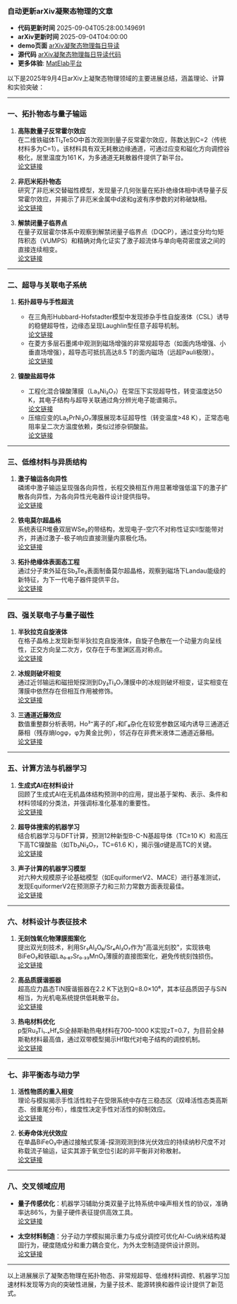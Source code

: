 ### 自动更新arXiv凝聚态物理的文章
  - **代码更新时间** 2025-09-04T05:28:00.149691
  - **arXiv更新时间** 2025-09-04T04:00:00
  - **demo页面** [arXiv凝聚态物理每日导读](https://iopwsy.github.io/arXiv_cond-mat/)
  - **源代码** [arXiv凝聚态物理每日导读代码](https://github.com/iopwsy/arXiv_cond-mat/)
  - **更多体验**: [MatElab平台](https://in.iphy.ac.cn/eln/#/recday)

以下是2025年9月4日arXiv上凝聚态物理领域的主要进展总结，涵盖理论、计算和实验突破：

---

### **一、拓扑物态与量子输运**
1. **高陈数量子反常霍尔效应**  
   在二维铁磁体Ti₂TeSO中首次观测到量子反常霍尔效应，陈数达到C=2（传统材料多为C=1）。该材料具有双无耗散边缘通道，可通过应变和磁化方向调控谷极化，居里温度为161 K，为多通道无耗散器件提供了新平台。  
   [论文链接](https://arxiv.org/abs/2509.02654)

2. **非厄米拓扑物态**  
   研究了非厄米交替磁性模型，发现量子几何张量在拓扑绝缘体相中诱导量子反常霍尔效应，并揭示了非厄米金属中d波和g波有序参数的对称破缺相。  
   [论文链接](https://arxiv.org/abs/2509.03320)

3. **解禁闭量子临界点**  
   在量子双层霍尔体系中观察到解禁闭量子临界点（DQCP），通过变分均匀矩阵积态（VUMPS）和精确对角化证实了激子超流体与单向电荷密度波之间的直接连续相变。  
   [论文链接](https://arxiv.org/abs/2509.03079)

---

### **二、超导与关联电子系统**
1. **拓扑超导与手性超流**  
   - 在三角形Hubbard-Hofstadter模型中发现掺杂手性自旋液体（CSL）诱导的稳健超导性，边缘态呈现Laughlin型任意子超导机制。  
   [论文链接](https://arxiv.org/abs/2509.02675)
   - 在菱方多层石墨烯中观测到磁场增强的非常规超导态（如面内场增强、小垂直场增强），超导态可抵抗高达8.5 T的面内磁场（远超Pauli极限）。  
   [论文链接](https://arxiv.org/abs/2509.03295)

2. **镍酸盐超导体**  
   - 工程化混合镍酸薄膜（La₃Ni₂O₇）在常压下实现超导性，转变温度达50 K，其电子结构与超导关联通过角分辨光电子能谱揭示。  
   [论文链接](https://arxiv.org/abs/2509.03502)
   - 压缩应变的La₂PrNi₂O₇薄膜展现本征超导性（转变温度>48 K），正常态电阻率呈二次方温度依赖，类似过掺杂铜酸盐。  
   [论文链接](https://arxiv.org/abs/2501.08022)

---

### **三、低维材料与异质结构**
1. **激子输运各向异性**  
   磷烯中激子输运呈现强各向异性，长程交换相互作用显著增强低温下的激子扩散各向异性，为各向异性光电器件设计提供指导。  
   [论文链接](https://arxiv.org/abs/2509.02682)

2. **铁电莫尔超晶格**  
   系统表征R堆叠双层WSe₂的带结构，发现电子-空穴不对称性证实II型能带对齐，并通过激子-极子响应直接测量内禀极化场。  
   [论文链接](https://arxiv.org/abs/2509.02886)

3. **拓扑绝缘体表面态工程**  
   通过分子束外延在Sb₂Te₃表面制备莫尔超晶格，观察到磁场下Landau能级的新特征，为下一代电子器件提供平台。  
   [论文链接](https://arxiv.org/abs/2509.03322)

---

### **四、强关联电子与量子磁性**
1. **半狄拉克自旋液体**  
   在格子晶格上发现新型半狄拉克自旋液体，自旋子色散在一个动量方向呈线性，正交方向呈二次方，仅存在于布里渊区高对称点。  
   [论文链接](https://arxiv.org/abs/2509.02663)

2. **冰规则破坏相变**  
   通过近邻输运和磁扭矩探测到Dy₂Ti₂O₇薄膜中的冰规则破坏相变，证实相变在薄膜中依然存在但相互作用被修饰。  
   [论文链接](https://arxiv.org/abs/2509.03082)

3. **三通道近藤效应**  
   数值重整群分析表明，Ho³⁺离子的Γ₇和Γ₈杂化在较宽参数区域内诱导三通道近藤相（残存熵logφ，φ为黄金比例），邻近存在非费米液体二通道近藤相。  
   [论文链接](https://arxiv.org/abs/2509.02976)

---

### **五、计算方法与机器学习**
1. **生成式AI在材料设计**  
   回顾了生成式AI在无机晶体结构预测中的应用，提出基于架构、表示、条件和材料领域的分类法，并强调标准化基准的重要性。  
   [论文链接](https://arxiv.org/abs/2509.02723)

2. **超导体搜索的机器学习**  
   结合机器学习与DFT计算，预测12种新型B-C-N基超导体（TC≥10 K）和高压下高TC镍酸盐（如Tb₃Ni₂O₇，TC=61.6 K），揭示强σ键是高TC的关键。  
   [论文链接](https://arxiv.org/abs/2509.03081)

3. **声子计算的机器学习模型**  
   对六种大规模原子论基础模型（如EquiformerV2、MACE）进行基准测试，发现EquiformerV2在预测原子力和三阶力常数方面表现最佳。  
   [论文链接](https://arxiv.org/abs/2509.03401)

---

### **六、材料设计与表征技术**
1. **无刻蚀氧化物薄膜图案化**  
   提出双光刻技术，利用Sr₃Al₂O₆/Sr₄Al₂O₇作为"高温光刻胶"，实现铁电BiFeO₃和铁磁La₀.₆₇Sr₀.₃₃MnO₃薄膜的直接图案化，避免传统刻蚀损伤。  
   [论文链接](https://arxiv.org/abs/2509.02618)

2. **高品质膜谐振器**  
   超高应力晶态TiN膜谐振器在2.2 K下达到Q=8.0×10⁶，其本征品质因子与SiN相当，为光机电系统提供低耗散平台。  
   [论文链接](https://arxiv.org/abs/2509.02987)

3. **热电材料优化**  
   p型Ru₂Ti₁₋ₓHfₓSi全赫斯勒热电材料在700–1000 K实现zT=0.7，为目前全赫斯勒材料最高值，通过双带模型揭示Hf取代对电子结构的调控机制。  
   [论文链接](https://arxiv.org/abs/2509.02765)

---

### **七、非平衡态与动力学**
1. **活性物质的重入相变**  
   理论与模拟揭示手性活性粒子在受限系统中存在三稳态区（双峰活性态类高斯态、弱重尾分布），维度性决定手性对活性的抑制效应。  
   [论文链接](https://arxiv.org/abs/2509.03448)

2. **长寿命体光伏效应**  
   在单晶BiFeO₃中通过接触式泵浦-探测观测到体光伏效应的持续纳秒尺度不对称载流子输运，证实其源于氧空位引起的非平衡非对称散射。  
   [论文链接](https://arxiv.org/abs/2509.01729)

---

### **八、交叉领域应用**
- **量子传感优化**：机器学习辅助分类双量子比特系统中噪声相关性的协议，准确率达86%，为量子硬件表征提供高效工具。  
  [论文链接](https://arxiv.org/abs/2509.03389)
  
- **太空材料制造**：分子动力学模拟揭示重力与成分调控可优化Al-Cu纳米结构凝固行为，硬度随成分和重力耦合变化，为外太空制造提供设计原则。  
  [论文链接](https://arxiv.org/abs/2509.02798)

---

以上进展展示了凝聚态物理在拓扑物态、非常规超导、低维材料调控、机器学习加速材料发现等方向的突破性进展，为量子技术、能源转换和器件设计提供了新范式。
